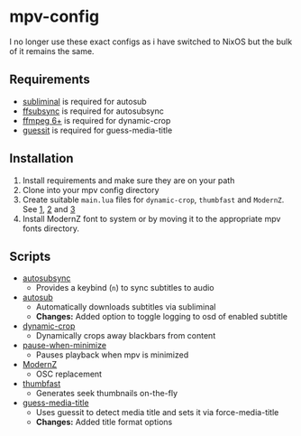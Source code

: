 # mpv-config

I no longer use these exact configs as i have switched to NixOS but the bulk of it remains the same.

## Requirements

- [subliminal](https://github.com/Diaoul/subliminal) is required for autosub
- [ffsubsync](https://github.com/smacke/ffsubsync) is required for autosubsync
- [ffmpeg 6+](https://ffmpeg.org/) is required for dynamic-crop
- [guessit](https://github.com/guessit-io/guessit) is required for guess-media-title

## Installation

1. Install requirements and make sure they are on your path
2. Clone into your mpv config directory
3. Create suitable `main.lua` files for `dynamic-crop`, `thumbfast` and `ModernZ`. See [1](https://github.com/Ashyni/mpv-scripts/pull/27), [2](https://github.com/po5/thumbfast/pull/136) and [3](https://github.com/Samillion/ModernZ/issues/133)
4. Install ModernZ font to system or by moving it to the appropriate mpv fonts directory.

## Scripts

- [autosubsync](https://github.com/joaquintorres/autosubsync-mpv)
  - Provides a keybind (`n`) to sync subtitles to audio
- [autosub](https://github.com/davidde/mpv-autosub)
  - Automatically downloads subtitles via subliminal
  - **Changes:** Added option to toggle logging to osd of enabled subtitle
- [dynamic-crop](https://github.com/Ashyni/mpv-scripts)
  - Dynamically crops away blackbars from content
- [pause-when-minimize](https://github.com/mpv-player/mpv/blob/master/TOOLS/lua/pause-when-minimize.lua)
  - Pauses playback when mpv is minimized
- [ModernZ](https://github.com/Samillion/ModernZ)
  - OSC replacement
- [thumbfast](https://github.com/po5/thumbfast)
  - Generates seek thumbnails on-the-fly
- [guess-media-title](https://github.com/zenwarr/mpv-config/blob/master/scripts/guess-media-title.lua)
  - Uses guessit to detect media title and sets it via force-media-title
  - **Changes:** Added title format options
